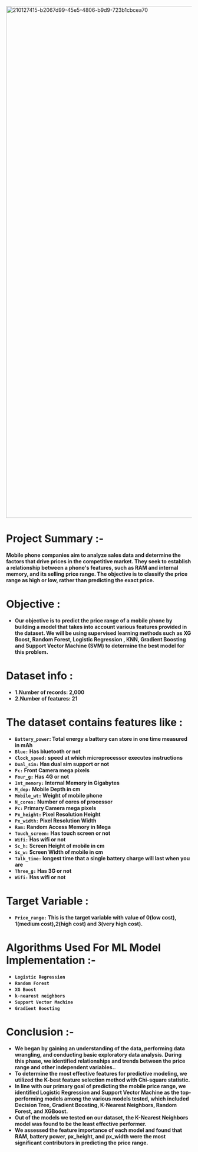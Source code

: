 <img width="1384" alt="210127415-b2067d99-45e5-4806-b9d9-723b1cbcea70" src="https://user-images.githubusercontent.com/96717126/235229273-ee9d050e-9910-4462-bebe-ff5b8dd1b94a.png">

# Project Summary :-
**Mobile phone companies aim to analyze sales data and determine the factors that drive prices in the competitive market. They seek to establish a relationship between a phone's features, such as RAM and internal memory, and its selling price range. The objective is to classify the price range as high or low, rather than predicting the exact price.**

# Objective :
- **Our objective is to predict the price range of a mobile phone by building a model that takes into account various features provided in the dataset. We will be using supervised learning methods such as XG Boost, Random Forest, Logistic Regression	, KNN, Gradient Boosting and Support Vector Machine (SVM) to determine the best model for this problem.**

# Dataset info :
- **1.Number of records: 2,000**
- **2.Number of features: 21**

# The dataset contains features like :
- **`Battery_power`: Total energy a battery can store in one time measured in mAh**
- **`Blue:`  Has bluetooth or not**
- **`Clock_speed:` speed at which microprocessor executes instructions**
- **`Dual_sim:` Has dual sim support or not**
- **`Fc:` Front Camera mega pixels**
- **`Four_g:` Has 4G or not**
- **`Int_memory:` Internal Memory in Gigabytes**
- **`M_dep:` Mobile Depth in cm**
- **`Mobile_wt:` Weight of mobile phone**
- **`N_cores:` Number of cores of processor**
- **`Pc:` Primary Camera mega pixels**
- **`Px_height:` Pixel Resolution Height**
- **`Px_width:` Pixel Resolution Width**
- **`Ram:`  Random Access Memory in Mega**
- **`Touch_screen:`  Has touch screen or not**
- **`Wifi:`  Has wifi or not**
- **`Sc_h:`  Screen Height of mobile in cm**
- **`Sc_w:`  Screen Width of mobile in cm**
- **`Talk_time:`  longest time that a single battery charge will last when you are**
- **`Three_g:`  Has 3G or not**
- **`Wifi:`  Has wifi or not**

# Target Variable :
- **`Price_range:`  This is the target variable with value of 0(low cost), 1(medium cost),2(high cost) and 3(very high cost).**

# Algorithms Used For ML Model Implementation :-
- **`Logistic Regression`**
- **`Random Forest`**
- **`XG Boost`**
- **`k-nearest neighbors`**
- **`Support Vector Machine`**
- **`Gradient Boosting`**

# Conclusion :-
- **We began by gaining an understanding of the data, performing data wrangling, and conducting basic exploratory data analysis. During this phase, we identified relationships and trends between the price range and other independent variables..**
-  **To determine the most effective features for predictive modeling, we utilized the K-best feature selection method with Chi-square statistic.**
-  **In line with our primary goal of predicting the mobile price range, we identified Logistic Regression and Support Vector Machine as the top-performing models among the various models tested, which included Decision Tree, Gradient Boosting, K-Nearest Neighbors, Random Forest, and XGBoost.**
- **Out of the models we tested on our dataset, the K-Nearest Neighbors model was found to be the least effective performer.**
- **We assessed the feature importance of each model and found that RAM, battery power, px_height, and px_width were the most significant contributors in predicting the price range.**


